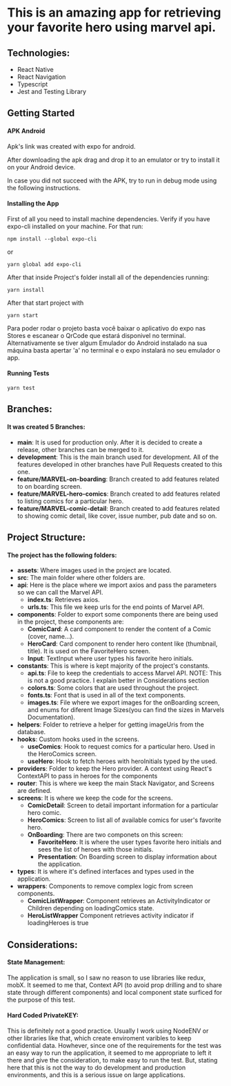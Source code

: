 # This is an amazing app for retrieving your favorite hero using marvel api.

## Technologies:

- React Native
- React Navigation
- Typescript
- Jest and Testing Library

## Getting Started

#### APK Android
Apk's link was created with expo for android.

After downloading the apk drag and drop it to an emulator or try to install it on your Android device.

In case you did not succeed with the APK, try to run in debug mode using the following instructions.

#### Installing the App
First of all you need to install machine dependencies.
Verify if you have expo-cli installed on your machine.
For that run:

```
npm install --global expo-cli 
```

or

```
yarn global add expo-cli 
```
After that inside Project's folder install all of the dependencies running:

```
yarn install
```
After that start project with
```
yarn start
```
Para poder rodar o projeto basta você baixar o aplicativo do expo nas Stores e escanear o QrCode que estará disponivel no terminal.
Alternativamente se tiver algum Emulador do Android instalado na sua máquina basta apertar 'a' no terminal e o expo instalará no seu emulador o app.

#### Running Tests
```
yarn test
```

## Branches:

#### It was created 5 Branches:
- **main**: It is used for production only. After it is decided to create a release, other branches can be merged to it.
- **development**: This is the main branch used for development. All of the features developed in other branches have Pull Requests created to this one.
- **feature/MARVEL-on-boarding**: Branch created to add features related to on boarding screen.
- **feature/MARVEL-hero-comics**: Branch created to add features related to listing comics for a particular hero.
- **feature/MARVEL-comic-detail**: Branch created to add features related to showing comic detail, like cover, issue number, pub date and so on.

## Project Structure:

#### The project has the following folders:
- **assets**: Where images used in the project are located.
- **src**: The main folder where other folders are.
- **api**: Here is the place where we import axios and pass the parameters so we can call the Marvel API.
  - **index.ts**: Retrieves axios.
  - **urls.ts**: This file we keep urls for the end points of Marvel API.
- **components**: Folder to export some components there are being used in the project, these components are:
  - **ComicCard**:  A card component to render the content of a Comic (cover, name...).
  - **HeroCard**: Card component to render hero content like (thumbnail, title). It is used on the FavoriteHero screen.
  - **Input**: TextInput where user types his favorite hero initials.
- **constants**: This is where is kept majority of the project's constants.
  - **api.ts**: File to keep the credentials to access Marvel API. NOTE: This is not a good practice. I explain better in Considerations section
  - **colors.ts**: Some colors that are used throughout the project.
  - **fonts.ts**: Font that is used in all of the text components.
  - **images.ts**: File where we export images for the onBoarding screen, and enums for diferent Image Sizes(you can find the sizes in Marvels Documentation).
- **helpers**: Folder to retrieve a helper for getting imageUris from the database.
- **hooks**: Custom hooks used in the screens.
  - **useComics**: Hook to request comics for a particular hero. Used in the HeroComics screen.
  - **useHero**: Hook to fetch heroes with heroInitials typed by the used.
- **providers**: Folder to keep the Hero provider. A context using React's ContextAPI to pass in heroes for the components
- **router**: This is where we keep the main Stack Navigator, and Screens are defined.
- **screens**: It is where we keep the code for the screens.
  - **ComicDetail**: Screen to detail important information for a particular hero comic. 
  - **HeroComics**: Screen to list all of available comics for user's favorite hero.
  - **OnBoarding**: There are two componets on this screen:
    - **FavoriteHero**: It is where the user types favorite hero initials and sees the list of heroes with those initials.
    - **Presentation**: On Boarding screen to display information about the application.
- **types**: It is where it's defined interfaces and types used in the application.
- **wrappers**: Components to remove complex logic from screen components.  
  - **ComicListWrapper**: Component retrieves an ActivityIndicator or Children depending on loadingComics state.
  - **HeroListWrapper** Component retrieves activity indicator if loadingHeroes is true

## Considerations:

#### State Management: 

  The application is small, so I saw no reason to use libraries like redux, mobX. It seemed to me that, Context API (to avoid prop drilling and to share state through different components) and local component state surficed for the purpose of this test.

#### Hard Coded PrivateKEY:

  This is definitely not a good practice. Usually I work using NodeENV or other libraries like that, which create enviroment varibles to keep confidential data. Howhever, since one of the requirements for the test was an easy way to run the application, it seemed to me appropriate to left it there and give the consideration, to make easy to run the test. But, stating here that this is not the way to do development and production environments, and this is a serious issue on large applications.
